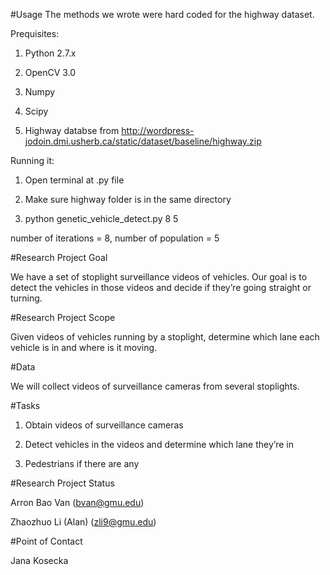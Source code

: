 #Usage
The methods we wrote were hard coded for the highway dataset.

Prequisites:

1. Python 2.7.x

2. OpenCV 3.0

3. Numpy

4. Scipy

5. Highway databse from http://wordpress-jodoin.dmi.usherb.ca/static/dataset/baseline/highway.zip

Running it:

1. Open terminal at .py file

2. Make sure highway folder is in the same directory

3. python genetic_vehicle_detect.py 8 5

number of iterations = 8, number of population = 5

#Research Project Goal

We have a set of stoplight surveillance videos of vehicles. Our goal is to detect the vehicles in those videos and decide if they’re going straight or turning.

#Research Project Scope

Given videos of vehicles running by a stoplight, determine which lane each vehicle is in and where is it moving.

#Data

We will collect videos of surveillance cameras from several stoplights.

#Tasks

1. Obtain videos of surveillance cameras

2. Detect vehicles in the videos and determine which lane they’re in

3. Pedestrians if there are any

#Research Project Status

Arron Bao Van (bvan@gmu.edu)

Zhaozhuo Li (Alan) (zli9@gmu.edu)

#Point of Contact

  Jana Kosecka

